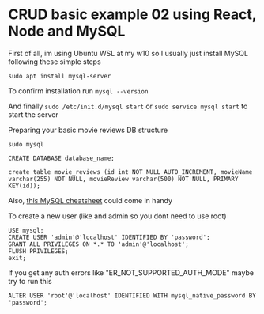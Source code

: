 # CRUD basic example 02 using React, Node and MySQL

First of all, im using Ubuntu WSL at my w10 so I usually just install MySQL following these simple steps

`sudo apt install mysql-server`

To confirm installation run `mysql --version`

And finally `sudo /etc/init.d/mysql start` or `sudo service mysql start` to start the server

Preparing your basic movie reviews DB structure

```
sudo mysql

CREATE DATABASE database_name;

create table movie_reviews (id int NOT NULL AUTO_INCREMENT, movieName varchar(255) NOT NULL, movieReview varchar(500) NOT NULL, PRIMARY KEY(id));
```

Also, [this MySQL cheatsheet](https://gist.github.com/hofmannsven/9164408) could come in handy

To create a new user (like and admin so you dont need to use root)

```
USE mysql;
CREATE USER 'admin'@'localhost' IDENTIFIED BY 'password';
GRANT ALL PRIVILEGES ON *.* TO 'admin'@'localhost';
FLUSH PRIVILEGES;
exit;
```

If you get any auth errors like "ER_NOT_SUPPORTED_AUTH_MODE" maybe try to run this

`ALTER USER 'root'@'localhost' IDENTIFIED WITH mysql_native_password BY 'password';` 